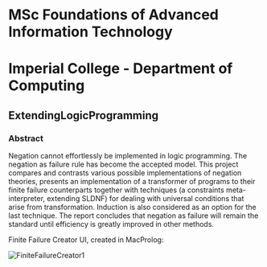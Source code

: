 # MSc Foundations of Advanced Information Technology 
# Imperial College - Department of Computing

## ExtendingLogicProgramming


### Abstract

Negation cannot effortlessly be implemented in logic programming. The negation as failure rule has become the accepted model. This project compares and contrasts various possible implementations of negation theories, presents an implementation of a transformer of programs to their finite failure counterparts together with techniques (a constraints meta-interpreter, extending SLDNF) for dealing with universal conditions that arise from transformation. Induction is also considered as an option for the last technique. The report concludes that negation as failure will remain the standard until efficiency is greatly improved in other methods. 

Finite Failure Creator UI, created in MacProlog:

![FiniteFailureCreator1](https://user-images.githubusercontent.com/19819315/140559987-de572b7e-01dc-46e4-abaf-9696c7ec73aa.jpg)
